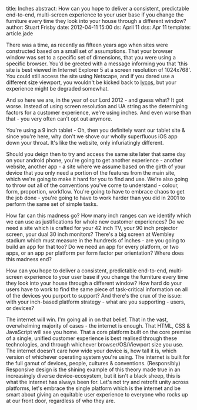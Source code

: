 title: Inches
abstract: How can you hope to deliver a consistent, predictable end-to-end, multi-screen experience to your user base if you change the furniture every time they look into your house through a different window? 
author: Stuart Frisby
date: 2012-04-11 15:00
ds: April 11
dss: Apr 11
template: article.jade

There was a time, as recently as fifteen years ago when sites were constructed based on a small set of assumptions. That your browser window was set to a specific set of dimensions, that you were using a specific browser. You'd be greeted with a message informing you that 'this site is best viewed in Internet Explorer 5 at a screen resolution of 1024x768'. You could still access the site using Netscape, and if you dared use a different size viewport, you wouldn't be kicked back to [lycos](http://lycos.com), but your experience might be degraded somewhat.

And so here we are, in the year of our Lord 2012 - and guess what? It got worse. Instead of using screen resolution and UA string as the determining factors for a customer experience, we're using inches. And even worse than that - you very often can't opt out anymore.

You're using a 9 inch tablet - Oh, then you definitely want our tablet site & since you're here, why don't we shove our wholly superfluous iOS app down your throat. It's like the website, only infuriatingly different.

Should you deign then to try and access the same site later that same day on your android phone, you're going to get another experience - another website, another app - a site where we assume based on the girth of your device that you only need a portion of the features from the main site, which we're going to make it hard for you to find and use. We're also going to throw out all of the conventions you've come to understand - colour, form, proportion, workflow. You're going to have to embrace chaos to get the job done - you're going to have to work harder than you did in 2001 to perform the same set of simple tasks.

How far can this madness go? How many inch ranges can we identify which we can use as justifications for whole new customer experiences? Do we need a site which is crafted for your 42 inch TV, your 90 inch projector screen, your dual 30 inch monitors? There's a big screen at Wembley stadium which must measure in the hundreds of inches - are you going to build an app for that too? Do we need an app for every platform, or two apps, or an app per platform per form factor per orientation? Where does this madness end?

How can you hope to deliver a consistent, predictable end-to-end, multi-screen experience to your user base if you change the furniture every time they look into your house through a different window? How hard do your users have to work to find the same piece of task-critical information on all of the devices you purport to support? And there's the crux of the issue: with your inch-based platform strategy - what are you supporting - users, or devices?

The internet will win. I'm going all in on that belief. That in the vast, overwhelming majority of cases - the internet is enough. That HTML, CSS & JavaScript will see you home. That a core platform built on the core premise of a single, unified customer experience is best realised through these technologies, and through whichever browser/OS/Viewport size you use. The internet doesn't care how wide your device is, how tall it is, which version of whichever operating system you're using. The internet is built for the full gamut of devices, people, cultures & conventions. (Responsibly) Responsive design is the shining example of this theory made true in an increasingly diverse device-ecosystem, but it isn't a black sheep, this is what the internet has always been for. Let's not try and retrofit unity across platforms, let's embrace the single platform which is the internet and be smart about giving an equitable user experience to everyone who rocks up at our front door, regardless of who they are.